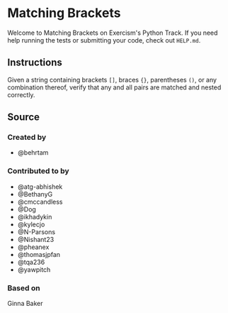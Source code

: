 # Matching Brackets

Welcome to Matching Brackets on Exercism's Python Track.
If you need help running the tests or submitting your code, check out `HELP.md`.

## Instructions

Given a string containing brackets `[]`, braces `{}`, parentheses `()`,
or any combination thereof, verify that any and all pairs are matched
and nested correctly.

## Source

### Created by

- @behrtam

### Contributed to by

- @atg-abhishek
- @BethanyG
- @cmccandless
- @Dog
- @ikhadykin
- @kylecjo
- @N-Parsons
- @Nishant23
- @pheanex
- @thomasjpfan
- @tqa236
- @yawpitch

### Based on

Ginna Baker
